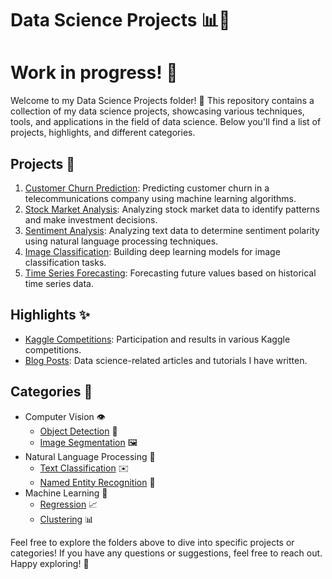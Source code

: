 # Data Science Projects 📊🔬

# Work in progress! 👷

Welcome to my Data Science Projects folder! 🌟 This repository contains a collection of my data science projects, showcasing various techniques, tools, and applications in the field of data science. Below you'll find a list of projects, highlights, and different categories.

## Projects 🚀

1. [Customer Churn Prediction](/customer-churn-prediction): Predicting customer churn in a telecommunications company using machine learning algorithms.
2. [Stock Market Analysis](/stock-market-analysis): Analyzing stock market data to identify patterns and make investment decisions.
3. [Sentiment Analysis](/sentiment-analysis): Analyzing text data to determine sentiment polarity using natural language processing techniques.
4. [Image Classification](/image-classification): Building deep learning models for image classification tasks.
5. [Time Series Forecasting](/time-series-forecasting): Forecasting future values based on historical time series data.

## Highlights ✨

- [Kaggle Competitions](/kaggle-competitions): Participation and results in various Kaggle competitions.
- [Blog Posts](/blog-posts): Data science-related articles and tutorials I have written.

## Categories 📁

- Computer Vision 👁️
  - [Object Detection](/object-detection) 🚀
  - [Image Segmentation](/image-segmentation) 🖼️
- Natural Language Processing 📝
  - [Text Classification](/text-classification) ✉️
  - [Named Entity Recognition](/named-entity-recognition) 📰
- Machine Learning 🤖
  - [Regression](/regression) 📈
  - [Clustering](/clustering) 📊

Feel free to explore the folders above to dive into specific projects or categories! If you have any questions or suggestions, feel free to reach out. Happy exploring! 🌈
